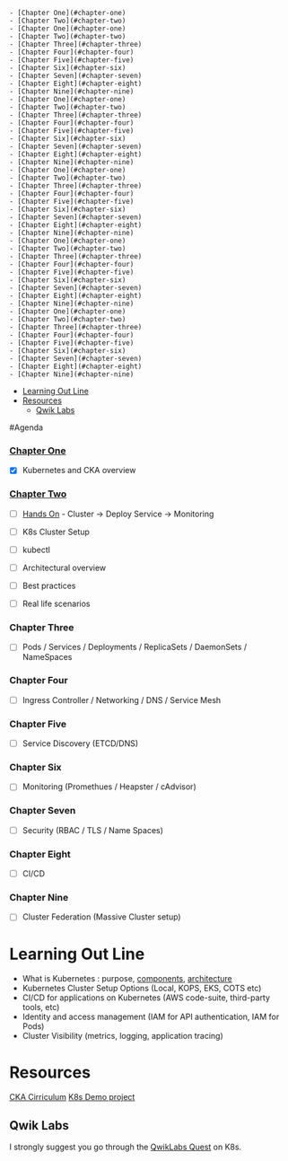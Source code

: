 
    - [Chapter One](#chapter-one)
    - [Chapter Two](#chapter-two)
    - [Chapter One](#chapter-one)
    - [Chapter Two](#chapter-two)
    - [Chapter Three](#chapter-three)
    - [Chapter Four](#chapter-four)
    - [Chapter Five](#chapter-five)
    - [Chapter Six](#chapter-six)
    - [Chapter Seven](#chapter-seven)
    - [Chapter Eight](#chapter-eight)
    - [Chapter Nine](#chapter-nine)
    - [Chapter One](#chapter-one)
    - [Chapter Two](#chapter-two)
    - [Chapter Three](#chapter-three)
    - [Chapter Four](#chapter-four)
    - [Chapter Five](#chapter-five)
    - [Chapter Six](#chapter-six)
    - [Chapter Seven](#chapter-seven)
    - [Chapter Eight](#chapter-eight)
    - [Chapter Nine](#chapter-nine)
    - [Chapter One](#chapter-one)
    - [Chapter Two](#chapter-two)
    - [Chapter Three](#chapter-three)
    - [Chapter Four](#chapter-four)
    - [Chapter Five](#chapter-five)
    - [Chapter Six](#chapter-six)
    - [Chapter Seven](#chapter-seven)
    - [Chapter Eight](#chapter-eight)
    - [Chapter Nine](#chapter-nine)
    - [Chapter One](#chapter-one)
    - [Chapter Two](#chapter-two)
    - [Chapter Three](#chapter-three)
    - [Chapter Four](#chapter-four)
    - [Chapter Five](#chapter-five)
    - [Chapter Six](#chapter-six)
    - [Chapter Seven](#chapter-seven)
    - [Chapter Eight](#chapter-eight)
    - [Chapter Nine](#chapter-nine)
    - [Chapter One](#chapter-one)
    - [Chapter Two](#chapter-two)
    - [Chapter Three](#chapter-three)
    - [Chapter Four](#chapter-four)
    - [Chapter Five](#chapter-five)
    - [Chapter Six](#chapter-six)
    - [Chapter Seven](#chapter-seven)
    - [Chapter Eight](#chapter-eight)
    - [Chapter Nine](#chapter-nine)
- [Learning Out Line](#learning-out-line)
- [Resources](#resources)
  - [Qwik Labs](#qwik-labs)

#Agenda
### [Chapter One](chapter/one/)
- [x] Kubernetes and CKA overview

### [Chapter Two](chapter/two/)

- [ ] [Hands On](CLUSTER-SETUP.md) - Cluster -> Deploy Service -> Monitoring
- [ ] K8s Cluster Setup 
- [ ] kubectl
- [ ] Architectural overview
- [ ] Best practices
- [ ] Real life scenarios


### Chapter Three
- [ ] Pods / Services / Deployments / ReplicaSets / DaemonSets / NameSpaces

### Chapter Four
- [ ] Ingress Controller / Networking / DNS / Service Mesh

### Chapter Five
- [ ] Service Discovery (ETCD/DNS)

### Chapter Six
- [ ] Monitoring (Promethues / Heapster / cAdvisor)

### Chapter Seven
- [ ] Security (RBAC / TLS / Name Spaces)

### Chapter Eight
- [ ] CI/CD

### Chapter Nine
- [ ] Cluster Federation (Massive Cluster setup)

# Learning Out Line
 - What is Kubernetes : purpose, [components](chapter/one/CONCEPTS.md), [architecture](chapter/one/CLUSTER-INFO.md)
 - Kubernetes Cluster Setup Options (Local, KOPS, EKS, COTS etc)
 - CI/CD for applications on Kubernetes (AWS code-suite, third-party tools, etc)
 - Identity and access management (IAM for API authentication, IAM for Pods)
 - Cluster Visibility (metrics, logging, application tracing)

# Resources
[CKA Cirriculum](https://github.com/cncf/curriculum/blob/master/certified_kubernetes_administrator_exam_v1.9.0.pdf)
[K8s Demo project](https://github.com/WesleyCharlesBlake/k8s-demo)

## Qwik Labs
I strongly suggest you go through the [QwikLabs Quest](https://qwiklabs.com/quests/29) on K8s.


